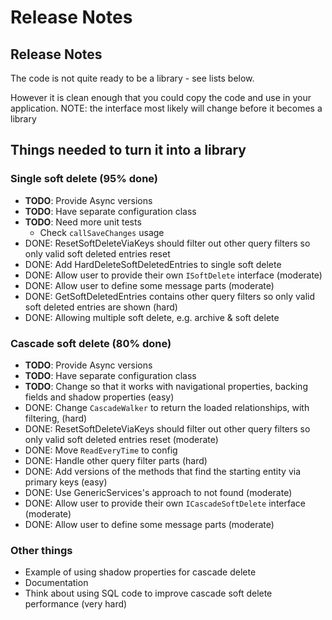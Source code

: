 # Release Notes

## Release Notes

The code is not quite ready to be a library - see lists below.

However it is clean enough that you could copy the code and use in your application. NOTE: the interface most likely will change before it becomes a library

## Things needed to turn it into a library

### Single soft delete (95% done)

- **TODO**: Provide Async versions
- **TODO**: Have separate configuration class
- **TODO**: Need more unit tests
    - Check `callSaveChanges` usage
- DONE: ResetSoftDeleteViaKeys should filter out other query filters so only valid soft deleted entries reset
- DONE: Add HardDeleteSoftDeletedEntries to single soft delete
- DONE: Allow user to provide their own `ISoftDelete` interface (moderate)
- DONE: Allow user to define some message parts (moderate)
- DONE: GetSoftDeletedEntries contains other query filters so only valid soft deleted  entries are shown (hard)
- DONE: Allowing multiple soft delete, e.g. archive & soft delete

### Cascade soft delete (80% done)

- **TODO**: Provide Async versions
- **TODO**: Have separate configuration class
- **TODO**: Change so that it works with navigational properties, backing fields and shadow properties (easy)
- DONE: Change `CascadeWalker` to return the loaded relationships, with filtering,  (hard)
- DONE: ResetSoftDeleteViaKeys should filter out other query filters so only valid soft deleted entries reset (moderate)
- DONE: Move `ReadEveryTime` to config
- DONE: Handle other query filter parts (hard)
- DONE: Add versions of the methods that find the starting entity via primary keys (easy)
- DONE: Use GenericServices's approach to not found (moderate)
- DONE: Allow user to provide their own `ICascadeSoftDelete` interface (moderate)
- DONE: Allow user to define some message parts (moderate)


### Other things

* Example of using shadow properties for cascade delete
* Documentation
* Think about using SQL code to improve cascade soft delete performance (very hard)
